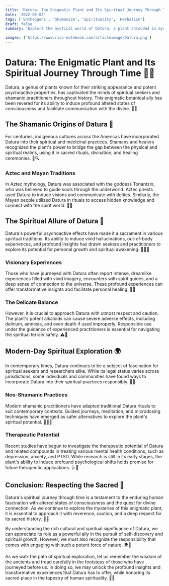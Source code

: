 ```yaml
---
title: 'Datura: The Enigmatic Plant and Its Spiritual Journey Through Time'
date: '2022-05-03'
tags: ['Entheogens', 'Shamanism', 'Spirituality', 'Herbalism']
draft: false
summary: 'Explore the mystical world of Datura, a plant shrouded in mystery and spiritual significance. From ancient shamanic rituals to modern-day spiritual exploration, discover the history, uses, and profound experiences associated with this enigmatic botanical ally.'

images: ['https://www.rics-notebook.com/articleimage/Datura.png']
---
```


# Datura: The Enigmatic Plant and Its Spiritual Journey Through Time 🌿🔮

Datura, a genus of plants known for their striking appearance and potent psychoactive properties, has captivated the minds of spiritual seekers and shamanic practitioners throughout history. This enigmatic botanical ally has been revered for its ability to induce profound altered states of consciousness and facilitate communication with the divine. 🌿🌙

## The Shamanic Origins of Datura 🦜

For centuries, indigenous cultures across the Americas have incorporated Datura into their spiritual and medicinal practices. Shamans and healers recognized the plant's power to bridge the gap between the physical and spiritual realms, using it in sacred rituals, divination, and healing ceremonies. 🌈🔍

### Aztec and Mayan Traditions

In Aztec mythology, Datura was associated with the goddess Tonantzin, who was believed to guide souls through the underworld. Aztec priests used Datura to induce visions and communicate with deities. Similarly, the Mayan people utilized Datura in rituals to access hidden knowledge and connect with the spirit world. 🌋🏰

## The Spiritual Allure of Datura 💫

Datura's powerful psychoactive effects have made it a sacrament in various spiritual traditions. Its ability to induce vivid hallucinations, out-of-body experiences, and profound insights has drawn seekers and practitioners to explore its potential for personal growth and spiritual awakening. 🧘‍♀️🌠

### Visionary Experiences

Those who have journeyed with Datura often report intense, dreamlike experiences filled with vivid imagery, encounters with spirit guides, and a deep sense of connection to the universe. These profound experiences can offer transformative insights and facilitate personal healing. 🌈🔮

### The Delicate Balance

However, it is crucial to approach Datura with utmost respect and caution. The plant's potent alkaloids can cause severe adverse effects, including delirium, amnesia, and even death if used improperly. Responsible use under the guidance of experienced practitioners is essential for navigating the spiritual terrain safely. ⚠️🙏

## Modern-Day Spiritual Exploration 🌍

In contemporary times, Datura continues to be a subject of fascination for spiritual seekers and researchers alike. While its legal status varies across jurisdictions, some individuals and communities have found ways to incorporate Datura into their spiritual practices responsibly. 🔬🌿

### Neo-Shamanic Practices

Modern shamanic practitioners have adapted traditional Datura rituals to suit contemporary contexts. Guided journeys, meditation, and microdosing techniques have emerged as safer alternatives to explore the plant's spiritual potential. 🧘‍♂️💊

### Therapeutic Potential

Recent studies have begun to investigate the therapeutic potential of Datura and related compounds in treating various mental health conditions, such as depression, anxiety, and PTSD. While research is still in its early stages, the plant's ability to induce profound psychological shifts holds promise for future therapeutic applications. 🩺🧠

## Conclusion: Respecting the Sacred 🙏

Datura's spiritual journey through time is a testament to the enduring human fascination with altered states of consciousness and the quest for divine connection. As we continue to explore the mysteries of this enigmatic plant, it is essential to approach it with reverence, caution, and a deep respect for its sacred history. 🌿✨

By understanding the rich cultural and spiritual significance of Datura, we can appreciate its role as a powerful ally in the pursuit of self-discovery and spiritual growth. However, we must also recognize the responsibility that comes with engaging with such a potent force of nature. 🌍🔐

As we walk the path of spiritual exploration, let us remember the wisdom of the ancients and tread carefully in the footsteps of those who have journeyed before us. In doing so, we may unlock the profound insights and transformative experiences that Datura has to offer, while honoring its sacred place in the tapestry of human spirituality. 🧡🙏
